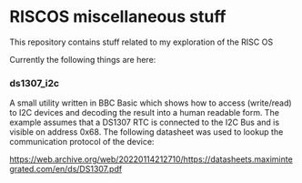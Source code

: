 # RISCOS miscellaneous stuff
This repository contains stuff related to my exploration of the RISC OS

Currently the following things are here:

### ds1307_i2c

A small utility written in BBC Basic which shows how to access (write/read) to I2C devices and decoding the result into a human readable form. The example assumes that a DS1307 RTC is connected to the I2C Bus and is visible on address 0x68. The following datasheet was used to lookup the communication protocol of the device:

https://web.archive.org/web/20220114212710/https://datasheets.maximintegrated.com/en/ds/DS1307.pdf
